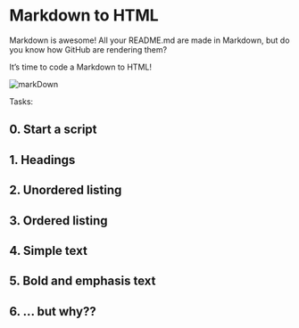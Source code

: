 # Markdown to HTML

Markdown is awesome! All your README.md are made in Markdown, but do you know how GitHub are rendering them?

It’s time to code a Markdown to HTML!

![markDown](./markdown-logo-on-a-blue-background.avif)

Tasks:

## 0. Start a script

## 1. Headings

## 2. Unordered listing

## 3. Ordered listing

## 4. Simple text

## 5. Bold and emphasis text

## 6. ... but why??
